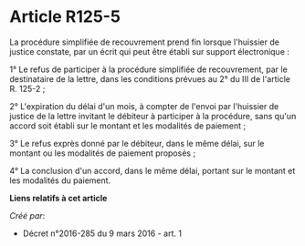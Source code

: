 # Article R125-5

La procédure simplifiée de recouvrement prend fin lorsque l'huissier de justice constate, par un écrit qui peut être établi
sur support électronique : 

1° Le refus de participer à la procédure simplifiée de recouvrement, par le destinataire de la lettre, dans les conditions
prévues au 2° du III de l'article R. 125-2 ; 

2° L'expiration du délai d'un mois, à compter de l'envoi par l'huissier de justice de la lettre invitant le débiteur à
participer à la procédure, sans qu'un accord soit établi sur le montant et les modalités de paiement ; 

3° Le refus exprès donné par le débiteur, dans le même délai, sur le montant ou les modalités de paiement proposés ; 

4° La conclusion d'un accord, dans le même délai, portant sur le montant et les modalités du paiement.

**Liens relatifs à cet article**

_Créé par_:

  - Décret n°2016-285 du 9 mars 2016 - art. 1
